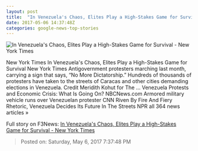 ```yaml
---
layout: post
title:  "In Venezuela's Chaos, Elites Play a High-Stakes Game for Survival - New York Times"
date: 2017-05-06 14:37:48Z
categories: google-news-top-stories
---
```


![In Venezuela's Chaos, Elites Play a High-Stakes Game for Survival - New York Times](https://static01.nyt.com/images/2017/05/07/world/07int-venezuela1/07int-venezuela1-facebookJumbo.jpg)

New York Times In Venezuela's Chaos, Elites Play a High-Stakes Game for Survival New York Times Antigovernment protesters marching last month, carrying a sign that says, “No More Dictatorship.” Hundreds of thousands of protesters have taken to the streets of Caracas and other cities demanding elections in Venezuela. Credit Meridith Kohut for The ... Venezuela Protests and Economic Crisis: What Is Going On? NBCNews.com Armored military vehicle runs over Venezuelan protester CNN Riven By Fire And Fiery Rhetoric, Venezuela Decides Its Future In The Streets NPR all 364 news articles »


Full story on F3News: [In Venezuela's Chaos, Elites Play a High-Stakes Game for Survival - New York Times](http://www.f3nws.com/n/qyFueH)

> Posted on: Saturday, May 6, 2017 7:37:48 PM
